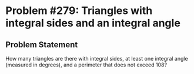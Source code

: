 # Problem #279: Triangles with integral sides and an integral angle  

## Problem Statement 


How many triangles are there with integral sides, at least one integral angle (measured in degrees), and a perimeter that does not exceed 108?

